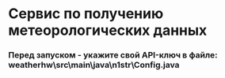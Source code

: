 # Сервис по получению метеорологических данных
### Перед запуском - укажите свой API-ключ в файле: weatherhw\src\main\java\n1str\Config.java
